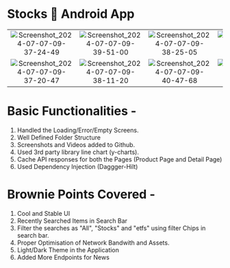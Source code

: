 # Stocks 🧮 Android App 


|||||
|:----------------------------------------:|:-----------------------------------------:|:-----------------------------------------:|:-----------------------------------------:|
| ![Screenshot_2024-07-07-09-37-24-49](https://github.com/ashupandey1620/Stocks-App-Assessment/assets/98882610/0bfde1a3-2ec3-4b21-a502-0ef7c3aa2d26) |![Screenshot_2024-07-07-09-39-51-00](https://github.com/ashupandey1620/Stocks-App-Assessment/assets/98882610/e15ecd98-d453-40f2-8daf-5a902124a873) |![Screenshot_2024-07-07-09-38-25-05](https://github.com/ashupandey1620/Stocks-App-Assessment/assets/98882610/e75659d2-6cb1-4be8-bc01-11ed77bfad79)|![Screenshot_2024-07-07-09-40-42-82](https://github.com/ashupandey1620/Stocks-App-Assessment/assets/98882610/6b51d679-dece-4e7f-a57c-8bc862560fbc) |
![Screenshot_2024-07-07-09-37-20-47](https://github.com/ashupandey1620/Stocks-App-Assessment/assets/98882610/5bc965e8-5852-45f7-a1a5-37d49cbd92ec) |![Screenshot_2024-07-07-09-38-11-20](https://github.com/ashupandey1620/Stocks-App-Assessment/assets/98882610/83f358f5-bb30-4936-8dba-4b2581e1caa4) |![Screenshot_2024-07-07-09-40-47-68](https://github.com/ashupandey1620/Stocks-App-Assessment/assets/98882610/30eacaa9-4878-460f-8350-7b610decf959) |![Screenshot_2024-07-07-09-38-08-07](https://github.com/ashupandey1620/Stocks-App-Assessment/assets/98882610/94be3f45-5127-4ee3-983f-3ba3c477d572) | ![Screenshot_2024-07-07-09-37-46-21](https://github.com/ashupandey1620/Stocks-App-Assessment/assets/98882610/9ec63d04-60c0-4d57-8520-9b120483f707)


# Basic Functionalities -
1. Handled the Loading/Error/Empty Screens.
2. Well Defined Folder Structure
3. Screenshots and Videos added to Github.
4. Used 3rd party library line chart (y-charts).
5. Cache API responses for both the Pages (Product Page and Detail Page)
6. Used Dependency Injection (Daggger-Hilt)

# Brownie Points Covered -
1. Cool and Stable UI
2. Recently Searched Items in Search Bar
3. Filter the searches as "All", "Stocks" and "etfs" using filter Chips in search bar.
4. Proper Optimisation of Network Bandwith and Assets.
5. Light/Dark Theme in the Application
6. Added More Endpoints for News
